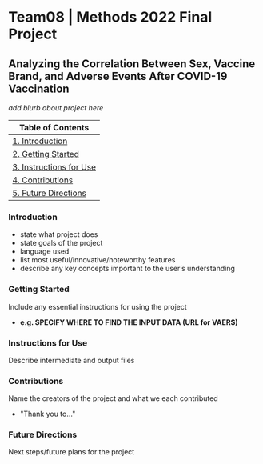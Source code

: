 # Team08 | Methods 2022 Final Project
## Analyzing the Correlation Between Sex, Vaccine Brand, and Adverse Events After COVID-19 Vaccination
_add blurb about project here_

| Table of Contents |
| ----------------- |
| [1. Introduction](#introduction) |
| [2. Getting Started](#getting-started) |
| [3. Instructions for Use](#instructions-for-use) |
| [4. Contributions](#contributions) |
| [5. Future Directions](#future-directions) |

### Introduction
- state what project does
- state goals of the project
- language used
- list  most useful/innovative/noteworthy features
- describe any key concepts important to the user’s understanding


### Getting Started
Include any essential instructions for using the project
- **e.g. SPECIFY WHERE TO FIND THE INPUT DATA (URL for VAERS)**

### Instructions for Use
Describe intermediate and output files

### Contributions
Name the creators of the project and what we each contributed

- "Thank you to..."

### Future Directions
Next steps/future plans for the project
